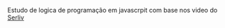Estudo de logica de programação em javascrpit com base nos video do <a href="https://www.youtube.com/playlist?list=PL1dUY2RYa2RidB3B134ywckDyf-FOwbv7">Serliv</a>
